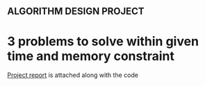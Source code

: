 ## ALGORITHM DESIGN PROJECT

# 3 problems to solve within given time and memory constraint

[Project report](https://github.com/shabnm/comp6651-algo/blob/master/shhasan-40088358-doc.pdf) is attached along with the code
